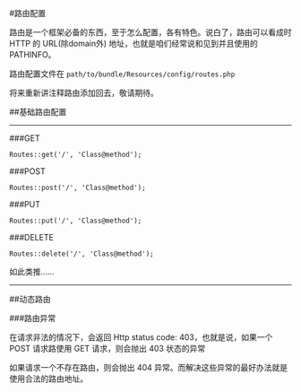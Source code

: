 #路由配置

路由是一个框架必备的东西，至于怎么配置，各有特色。说白了，路由可以看成时 HTTP 的 URL(除domain外) 地址，也就是咱们经常说和见到并且使用的 PATHINFO。

路由配置文件在 `path/to/bundle/Resources/config/routes.php`

将来重新讲注释路由添加回去，敬请期待。

##基础路由配置

----

###GET

```
Routes::get('/', 'Class@method');
```

###POST

```
Routes::post('/', 'Class@method');
```

###PUT

```
Routes::put('/', 'Class@method');
```

###DELETE

```
Routes::delete('/', 'Class@method');
```

如此类推......

----

##动态路由




###路由异常

在请求非法的情况下，会返回 Http status code: 403，也就是说，如果一个 POST 请求路使用 GET 请求，则会抛出 403 状态的异常

如果请求一个不存在路由，则会抛出 404 异常。而解决这些异常的最好办法就是使用合法的路由地址。



